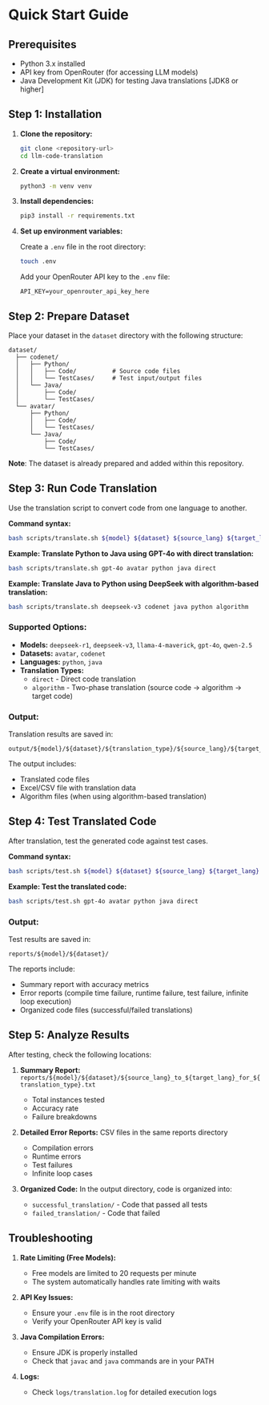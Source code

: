 # Quick Start Guide

## Prerequisites

- Python 3.x installed
- API key from OpenRouter (for accessing LLM models)
- Java Development Kit (JDK) for testing Java translations [JDK8 or higher]

## Step 1: Installation

1. **Clone the repository:**
   ```bash
   git clone <repository-url>
   cd llm-code-translation
   ```

2. **Create a virtual environment:**
   ```bash
   python3 -m venv venv
   ```

3. **Install dependencies:**
   ```bash
   pip3 install -r requirements.txt
   ```

4. **Set up environment variables:**
   
   Create a `.env` file in the root directory:
   ```bash
   touch .env
   ```
   
   Add your OpenRouter API key to the `.env` file:
   ```
   API_KEY=your_openrouter_api_key_here
   ```

## Step 2: Prepare Dataset

Place your dataset in the `dataset` directory with the following structure:

```
dataset/
  ├── codenet/
  │   ├── Python/
  │   │   ├── Code/          # Source code files
  │   │   └── TestCases/     # Test input/output files
  │   └── Java/
  │       ├── Code/
  │       └── TestCases/
  └── avatar/
      ├── Python/
      │   ├── Code/
      │   └── TestCases/
      └── Java/
          ├── Code/
          └── TestCases/
```

**Note**: The dataset is already prepared and added within this repository.

## Step 3: Run Code Translation

Use the translation script to convert code from one language to another.

**Command syntax:**
```bash
bash scripts/translate.sh ${model} ${dataset} ${source_lang} ${target_lang} ${translation_type}
```

**Example: Translate Python to Java using GPT-4o with direct translation:**
```bash
bash scripts/translate.sh gpt-4o avatar python java direct
```

**Example: Translate Java to Python using DeepSeek with algorithm-based translation:**
```bash
bash scripts/translate.sh deepseek-v3 codenet java python algorithm
```

### Supported Options:

- **Models:** `deepseek-r1`, `deepseek-v3`, `llama-4-maverick`, `gpt-4o`, `qwen-2.5`
- **Datasets:** `avatar`, `codenet`
- **Languages:** `python`, `java`
- **Translation Types:** 
  - `direct` - Direct code translation
  - `algorithm` - Two-phase translation (source code → algorithm → target code)

### Output:

Translation results are saved in:
```
output/${model}/${dataset}/${translation_type}/${source_lang}/${target_lang}/
```

The output includes:
- Translated code files
- Excel/CSV file with translation data
- Algorithm files (when using algorithm-based translation)

## Step 4: Test Translated Code

After translation, test the generated code against test cases.

**Command syntax:**
```bash
bash scripts/test.sh ${model} ${dataset} ${source_lang} ${target_lang} ${translation_type}
```

**Example: Test the translated code:**
```bash
bash scripts/test.sh gpt-4o avatar python java direct
```

### Output:

Test results are saved in:
```
reports/${model}/${dataset}/
```

The reports include:
- Summary report with accuracy metrics
- Error reports (compile time failure, runtime failure, test failure, infinite loop execution)
- Organized code files (successful/failed translations)

## Step 5: Analyze Results

After testing, check the following locations:

1. **Summary Report:** `reports/${model}/${dataset}/${source_lang}_to_${target_lang}_for_${translation_type}.txt`
   - Total instances tested
   - Accuracy rate
   - Failure breakdowns

2. **Detailed Error Reports:** CSV files in the same reports directory
   - Compilation errors
   - Runtime errors
   - Test failures
   - Infinite loop cases

3. **Organized Code:** In the output directory, code is organized into:
   - `successful_translation/` - Code that passed all tests
   - `failed_translation/` - Code that failed

## Troubleshooting

1. **Rate Limiting (Free Models):**
   - Free models are limited to 20 requests per minute
   - The system automatically handles rate limiting with waits

2. **API Key Issues:**
   - Ensure your `.env` file is in the root directory
   - Verify your OpenRouter API key is valid

3. **Java Compilation Errors:**
   - Ensure JDK is properly installed
   - Check that `javac` and `java` commands are in your PATH

4. **Logs:**
   - Check `logs/translation.log` for detailed execution logs
